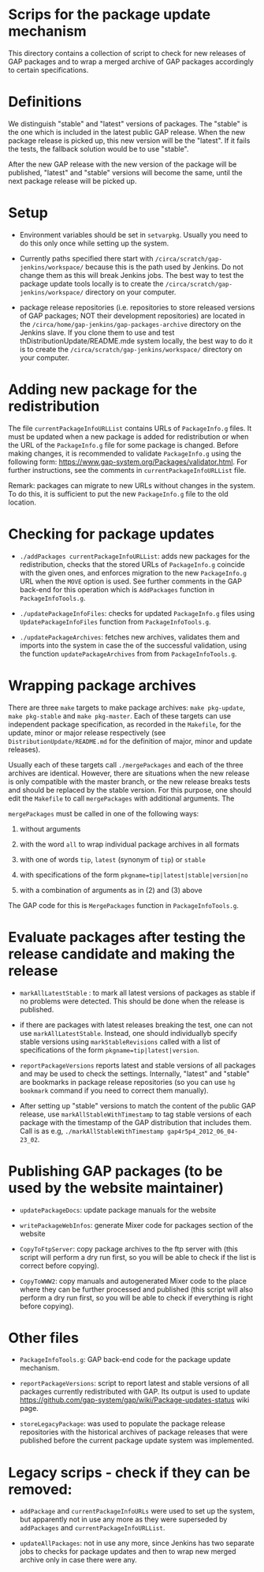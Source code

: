 # Scrips for the package update mechanism

This directory contains a collection of script to check for new releases of
GAP packages and to wrap a merged archive of GAP packages accordingly to
certain specifications.


# Definitions

We distinguish "stable" and "latest" versions of packages. The "stable" is
the one which is included in the latest public GAP release. When the new
package release is picked up, this new version will be the "latest". If
it fails the tests, the fallback solution would be to use "stable".

After the new GAP release with the new version of the package will be
published, "latest" and "stable" versions will become the same, until
the next package release will be picked up.


# Setup

* Environment variables should be set in `setvarpkg`. Usually you need to
  do this only once while setting up the system.

* Currently paths specified there start  with `/circa/scratch/gap-jenkins/workspace/`
  because this is the path used by Jenkins. Do not change them as this will
  break Jenkins jobs. The best way to test the package update tools locally
  is to create the `/circa/scratch/gap-jenkins/workspace/` directory on your computer.

* package release repositories (i.e. repositories to store released versions
  of GAP packages; NOT their development repositories) are located in the
  `/circa/home/gap-jenkins/gap-packages-archive` directory on the Jenkins slave.
  If you clone them to use and test thDistributionUpdate/README.mde system locally, the best way to do
  it is to create the `/circa/scratch/gap-jenkins/workspace/` directory on your computer.


# Adding new package for the redistribution

The file `currentPackageInfoURLList` contains URLs of `PackageInfo.g` files.
It must be updated when a new package is added for redistribution or when
the URL of the `PackageInfo.g` file for some package is changed. Before making
changes, it is recommended to validate `PackageInfo.g` using the following form:
https://www.gap-system.org/Packages/validator.html. For further instructions,
see the comments in `currentPackageInfoURLList` file.

Remark: packages can migrate to new URLs without changes in the system. To do
this, it is sufficient to put the new `PackageInfo.g` file to the old location.


# Checking for package updates

* `./addPackages currentPackageInfoURLList`: adds new packages for the
  redistribution, checks that the stored URLs of `PackageInfo.g` coincide
  with the given ones, and enforces migration to the new `PackageInfo.g` URL
  when the `MOVE` option is used. See further comments in the GAP back-end
  for this operation which is `AddPackages` function in `PackageInfoTools.g`.

* `./updatePackageInfoFiles`: checks for updated `PackageInfo.g` files using
  `UpdatePackageInfoFiles` function from `PackageInfoTools.g`.

* `./updatePackageArchives`: fetches new archives, validates them and imports
  into the system in case the of the successful validation, using the function
  `updatePackageArchives` from from `PackageInfoTools.g`.


# Wrapping package archives

There are three `make` targets to make package archives: `make pkg-update`,
`make pkg-stable` and `make pkg-master`. Each of these targets can use
independent package specification, as recorded in the `Makefile`, for the
update, minor or major release respectively (see `DistributionUpdate/README.md`
for the definition of major, minor and update releases).

Usually each of these targets call `./mergePackages` and each of the three
archives are identical. However, there are situations when the new release
is only compatible with the master branch, or the new release breaks tests
and should be replaced by the stable version. For this purpose, one should
edit the `Makefile` to call `mergePackages` with additional arguments. The

`mergePackages` must be called in one of the following ways:

1. without arguments

2. with the word `all` to wrap individual package archives in all formats

3. with one of words `tip`, `latest` (synonym of `tip`) or `stable`

4. with specifications of the form `pkgname=tip|latest|stable|version|no`

5. with a combination of arguments as in (2) and (3) above

The GAP code for this is `MergePackages` function in `PackageInfoTools.g`.


# Evaluate packages after testing the release candidate and making the release   

* `markAllLatestStable` : to mark all latest versions of packages as stable
  if no problems were detected. This should be done when the release is published.

* if there are packages with latest releases breaking the test, one can not use
  `markAllLatestStable`. Instead, one should individuallyb specify stable
  versions using `markStableRevisions` called with a list of specifications
  of the form `pkgname=tip|latest|version`.

* `reportPackageVersions` reports latest and stable versions of all packages and
  may be used to check the settings. Internally, "latest" and "stable" are
  bookmarks in package release repositories (so you can use `hg bookmark`
  command if you need to correct them manually).

* After setting up "stable" versions to match the content of the public GAP
  release, use `markAllStableWithTimestamp` to tag stable versions of each
  package with the timestamp of the GAP distribution that includes them.
  Call is as e.g, `./markAllStableWithTimestamp gap4r5p4_2012_06_04-23_02`.


# Publishing GAP packages (to be used by the website maintainer)

* `updatePackageDocs`: update package manuals for the website

* `writePackageWebInfos`: generate Mixer code for packages section of the website

* `CopyToFtpServer`: copy package archives to the ftp server with (this script
  will perform a dry run first, so you will be able to check if the list is
  correct before copying).

* `CopyToWWW2`: copy manuals and autogenerated Mixer code to the place where
  they can be further processed and published (this script will also perform
  a dry run first, so you will be able to check if everything is right before
  copying).


# Other files

* `PackageInfoTools.g`: GAP back-end code for the package update mechanism.

* `reportPackageVersions`: script to report latest and stable versions of all
  packages currently redistributed with GAP. Its output is used to update
  https://github.com/gap-system/gap/wiki/Package-updates-status wiki page.

* `storeLegacyPackage`: was used to populate the package release repositories
  with the historical archives of package releases that were published before
  the current package update system was implemented.


# Legacy scrips - check if they can be removed:

* `addPackage` and `currentPackageInfoURLs` were used to set up the system, but
  apparently not in use any more as they were superseded by `addPackages` and
  `currentPackageInfoURLList`.

* `updateAllPackages`: not in use any more, since Jenkins has two separate jobs
  to checks for package updates and then to wrap new merged archive only in case
  there were any.
